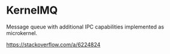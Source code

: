 KernelMQ
========

Message queue with additional IPC capabilities implemented as microkernel.

https://stackoverflow.com/a/6224824
